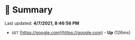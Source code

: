# 📖 Summary
Last updated: **4/7/2021, 8:46:56 PM**

- `GET` [https://google.com](https://google.com) - **Up** (126ms)
